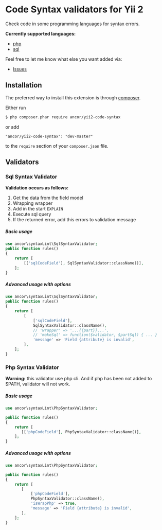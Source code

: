 # Code Syntax validators for Yii 2

Check code in some programming languages for syntax errors.

**Currently supported languages:**
- [php](#php-syntax-validator)
- [sql](#sql-syntax-validator)

Feel free to let me know what else you want added via:

- [Issues](https://github.com/ancor-dev/yii2-code-syntax/issues)

## Installation

The preferred way to install this extension is through [composer](http://getcomposer.org/download/).

Either run

```bash
$ php composer.phar require ancor/yii2-code-syntax
```

or add

```
"ancor/yii2-code-syntax": "dev-master"
```

to the `require` section of your `composer.json` file.

## Validators

### Sql Syntax Validator

**Validation occurs as follows:**

1. Get the data from the field model
2. Wrapping wrapper
3. Add in the start `EXPLAIN `
4. Execute sql query
5. If the returned error, add this errors to validation message

##### Basic usage

```php
use ancor\syntaxLint\SqlSyntaxValidator;
public function rules()
{
    return [
        [['sqlCodeField'], SqlSyntaxValidator::className()],
    ];
}
```

##### Advanced usage with options

```php
use ancor\syntaxLint\SqlSyntaxValidator;
public function rules()
{
    return [
        [
            ['sqlCodeField'],
            SqlSyntaxValidator::className(),
            // 'wrapper' => '...{{part}}...',
            // 'makeSql' => function($validator, $partSql) { ... }
            'message' => 'Field {attribute} is invalid',
        ],
    ];
}
```

### Php Syntax Validator

**Warning:** this validator use php cli. And if php has been not added to $PATH, validator will not work.

##### Basic usage

```php
use ancor\syntaxLint\PhpSyntaxValidator;

public function rules()
{
    return [
       [['phpCodeField'], PhpSyntaxValidator::className()],
    ];
}
```

##### Advanced usage with options

```php
use ancor\syntaxLint\PhpSyntaxValidator;

public function rules()
{
    return [
       [
           ['phpCodeField'],
           PhpSyntaxValidator::className(),
           'isWrapPhp' => true,
           'message' => 'Field {attribute} is invalid',
       ],
    ];
}
```
